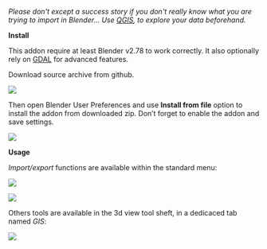*Please don't except a success story if you don't really know what you are trying to import in Blender... Use [QGIS](http://www.qgis.org), to explore your data beforehand.*

**Install**

This addon require at least Blender v2.78 to work correctly. It also optionally rely on [GDAL](https://github.com/domlysz/BlenderGIS/wiki/How-to-install-GDAL) for advanced features.

Download source archive from github.

![](https://raw.githubusercontent.com/wiki/domlysz/blenderGIS/images/install_git_download.jpg)

Then open Blender User Preferences and use **Install from file** option to install the addon from downloaded zip. Don’t forget to enable the addon and save settings.

![](https://raw.githubusercontent.com/wiki/domlysz/blenderGIS/images/install_from_file.jpg)

**Usage**

*Import/export* functions are available within the standard menu:

![](https://raw.githubusercontent.com/wiki/domlysz/blenderGIS/images/menu_import.jpg)

![](https://raw.githubusercontent.com/wiki/domlysz/blenderGIS/images/menu_export.jpg)

Others tools are available in the 3d view tool sheft, in a dedicaced tab named *GIS*:

![](https://raw.githubusercontent.com/wiki/domlysz/blenderGIS/images/install_tools_tab_gis.jpeg)
